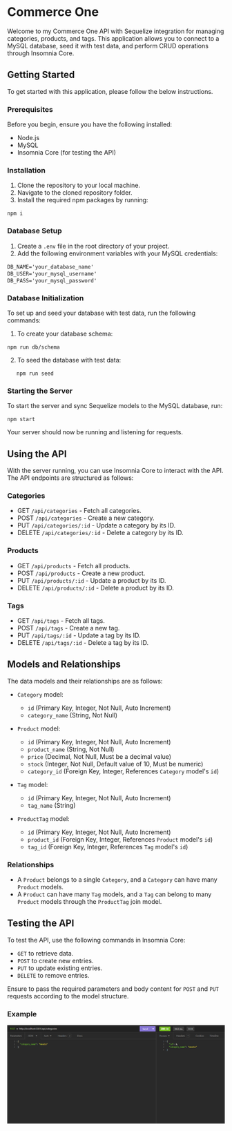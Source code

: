 # Commerce One

Welcome to my Commerce One API with Sequelize integration for managing categories, products, and tags. This application allows you to connect to a MySQL database, seed it with test data, and perform CRUD operations through Insomnia Core.

## Getting Started

To get started with this application, please follow the below instructions.

### Prerequisites

Before you begin, ensure you have the following installed:

- Node.js
- MySQL
- Insomnia Core (for testing the API)

### Installation

1. Clone the repository to your local machine.
2. Navigate to the cloned repository folder.
3. Install the required npm packages by running:

```
npm i
```

### Database Setup

1. Create a `.env` file in the root directory of your project.
2. Add the following environment variables with your MySQL credentials:

```
DB_NAME='your_database_name'
DB_USER='your_mysql_username'
DB_PASS='your_mysql_password'
```

### Database Initialization

To set up and seed your database with test data, run the following commands:

1. To create your database schema:

```
npm run db/schema
```

2. To seed the database with test data:

```
   npm run seed
```

### Starting the Server

To start the server and sync Sequelize models to the MySQL database, run:

```
npm start
```

Your server should now be running and listening for requests.

## Using the API

With the server running, you can use Insomnia Core to interact with the API. The API endpoints are structured as follows:

### Categories

- GET `/api/categories` - Fetch all categories.
- POST `/api/categories` - Create a new category.
- PUT `/api/categories/:id` - Update a category by its ID.
- DELETE `/api/categories/:id` - Delete a category by its ID.

### Products

- GET `/api/products` - Fetch all products.
- POST `/api/products` - Create a new product.
- PUT `/api/products/:id` - Update a product by its ID.
- DELETE `/api/products/:id` - Delete a product by its ID.

### Tags

- GET `/api/tags` - Fetch all tags.
- POST `/api/tags` - Create a new tag.
- PUT `/api/tags/:id` - Update a tag by its ID.
- DELETE `/api/tags/:id` - Delete a tag by its ID.

## Models and Relationships

The data models and their relationships are as follows:

- `Category` model:
  - `id` (Primary Key, Integer, Not Null, Auto Increment)
  - `category_name` (String, Not Null)

- `Product` model:
  - `id` (Primary Key, Integer, Not Null, Auto Increment)
  - `product_name` (String, Not Null)
  - `price` (Decimal, Not Null, Must be a decimal value)
  - `stock` (Integer, Not Null, Default value of 10, Must be numeric)
  - `category_id` (Foreign Key, Integer, References `Category` model's `id`)

- `Tag` model:
  - `id` (Primary Key, Integer, Not Null, Auto Increment)
  - `tag_name` (String)

- `ProductTag` model:
  - `id` (Primary Key, Integer, Not Null, Auto Increment)
  - `product_id` (Foreign Key, Integer, References `Product` model's `id`)
  - `tag_id` (Foreign Key, Integer, References `Tag` model's `id`)

### Relationships

- A `Product` belongs to a single `Category`, and a `Category` can have many `Product` models.
- A `Product` can have many `Tag` models, and a `Tag` can belong to many `Product` models through the `ProductTag` join model.

## Testing the API

To test the API, use the following commands in Insomnia Core:

- `GET` to retrieve data.
- `POST` to create new entries.
- `PUT` to update existing entries.
- `DELETE` to remove entries.

Ensure to pass the required parameters and body content for `POST` and `PUT` requests according to the model structure.

### Example

![Example Insomnia Testing](./assets/api.png)
